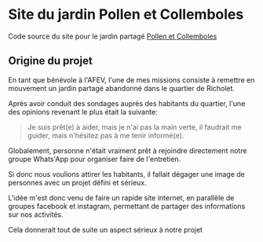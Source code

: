 # Site du jardin Pollen et Collemboles

Code source du site pour le jardin partagé [Pollen et Collemboles](https://jardin-pollen-et-collemboles.leeveen.com/)

## Origine du projet

En tant que bénévole à l'AFEV, l'une de mes missions consiste à remettre en mouvement un jardin partagé abandonné
dans le quartier de Richolet.

Après avoir conduit des sondages auprès des habitants du quartier, l'une des opinions revenant le plus était la suivante:

> Je suis prêt(e) à aider, mais je n'ai pas la main verte, il faudrait me guider, mais n'hésitez pas à me tenir informé(e).

Globalement, personne n'était vraiment prêt à rejoindre directement notre groupe Whats'App pour organiser
faire de l'entretien.

Si donc nous voulions attirer les habitants, il fallait dégager une image de personnes avec un projet défini et sérieux.

L'idée m'est donc venu de faire un rapide site internet, en parallèle de groupes facebook et instagram,
permettant de partager des informations sur nos activités. 

Cela donnerait tout de suite un aspect sérieux à notre projet

